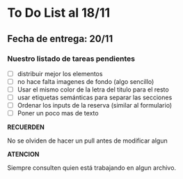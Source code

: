 # To Do List al 18/11
## Fecha de entrega:  20/11

### Nuestro listado de tareas pendientes

- [ ] distribuir mejor los elementos
- [ ] no hace falta imagenes de fondo (algo sencillo)
- [ ] Usar el mismo color de la letra del titulo para el resto
- [ ] usar etiquetas semánticas para separar las secciones
- [ ] Ordenar los inputs de la reserva (similar al formulario)
- [ ] Poner un poco mas de texto

**RECUERDEN**

No se olviden de hacer un pull antes de modificar algun

**ATENCION**

Siempre consulten quien está trabajando en algun archivo.
